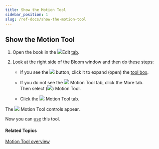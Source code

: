 ```yaml
---
title: Show the Motion Tool
sidebar_position: 1
slug: /ref-docs/show-the-motion-tool
---
```


## Show the Motion Tool

1.  Open the book in the ![](/ref-docs-assets/images/User_Interface/Tabs/EditTab.png)Edit [tab](../../../User_Interface/Tabs/Edit_tab_commands.md).
    
2.  Look at the right side of the Bloom window and then do these steps:
    
    -   If you see the ![](/ref-docs-assets/images/Tasks/Edit_tasks/Leveled_Reader_Tool/Show_the_Leveled_Reader_Tool_NEW.png) button, click it to expand (open) the [tool box](../../../Concepts/Tool_Box.md).
        
    -   If you do not see the ![](/ref-docs-assets/images/Tasks/Edit_tasks/Motion_Tool/PanZoomTab.png) Motion Tool tab, click the More tab.  
        Then select (![](/ref-docs-assets/images/CheckedBoxMorePane.png)) Motion Tool.
        
    -   Click the ![](/ref-docs-assets/images/Tasks/Edit_tasks/Motion_Tool/PanZoomTab.png) Motion Tool tab.
        

The ![](/ref-docs-assets/images/Tasks/Edit_tasks/Motion_Tool/PanZoomIcon.png) Motion Tool controls appear.

Now you can [use](Using_the_Motion_Tool.md) this tool.

#### Related Topics

[Motion Tool overview](Motion_Tool_overview.md)